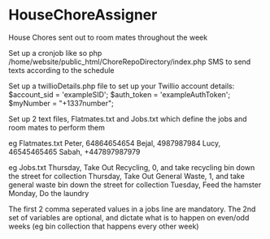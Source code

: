 # HouseChoreAssigner
House Chores sent out to room mates throughout the week

Set up a cronjob like so php /home/website/public_html/ChoreRepoDirectory/index.php SMS to send texts according to the schedule

Set up a twillioDetails.php file to set up your Twillio account details:
$account_sid = 'exampleSID'; 
$auth_token = 'exampleAuthToken'; 
$myNumber = "+1337number";

Set up 2 text files, Flatmates.txt and Jobs.txt which define the jobs and room mates to perform them

eg Flatmates.txt
Peter, 64864654654
Bejal, 4987987984
Lucy, 46545465465
Sabah, +447897987979

eg Jobs.txt
Thursday, Take Out Recycling, 0, and take recycling bin down the street for collection
Thursday, Take Out General Waste, 1, and take general waste bin down the street for collection
Tuesday, Feed the hamster
Monday, Do the laundry

The first 2 comma seperated values in a jobs line are mandatory. The 2nd set of variables are optional, and dictate what is to happen on even/odd weeks (eg bin collection that happens every other week)
